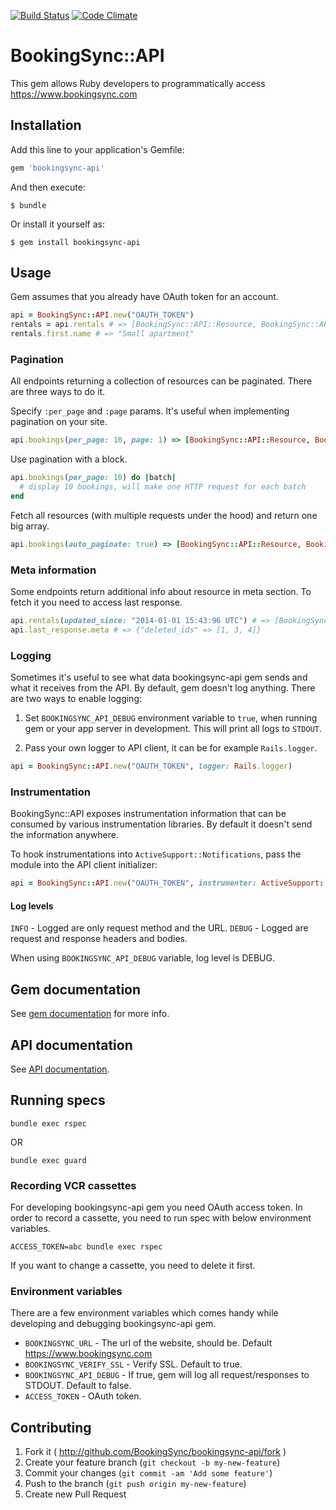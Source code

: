 [![Build Status](https://travis-ci.org/BookingSync/bookingsync-api.png?branch=master)](https://travis-ci.org/BookingSync/bookingsync-api)
[![Code Climate](https://codeclimate.com/github/BookingSync/bookingsync-api.png)](https://codeclimate.com/github/BookingSync/bookingsync-api)

# BookingSync::API

This gem allows Ruby developers to programmatically access https://www.bookingsync.com

## Installation

Add this line to your application's Gemfile:

```ruby
gem 'bookingsync-api'
```

And then execute:

```
$ bundle
```

Or install it yourself as:

```
$ gem install bookingsync-api
```

## Usage

Gem assumes that you already have OAuth token for an account.

```ruby
api = BookingSync::API.new("OAUTH_TOKEN")
rentals = api.rentals # => [BookingSync::API::Resource, BookingSync::API::Resource]
rentals.first.name # => "Small apartment"
```

### Pagination

All endpoints returning a collection of resources can be paginated. There are three ways to do it.

Specify `:per_page` and `:page` params. It's useful when implementing pagination on your site.

```ruby
api.bookings(per_page: 10, page: 1) => [BookingSync::API::Resource, BookingSync::API::Resource, ...]
```

Use pagination with a block.

```ruby
api.bookings(per_page: 10) do |batch|
  # display 10 bookings, will make one HTTP request for each batch
end
```

Fetch all resources (with multiple requests under the hood) and return one big array.

```ruby
api.bookings(auto_paginate: true) => [BookingSync::API::Resource, BookingSync::API::Resource, ...]
```

### Meta information

Some endpoints return additional info about resource in meta section. To fetch it you need to
access last response.

```ruby
api.rentals(updated_since: "2014-01-01 15:43:96 UTC") # => [BookingSync::API::Resource,    BookingSync::API::Resource, ...]
api.last_response.meta # => {"deleted_ids" => [1, 3, 4]}
```

### Logging

Sometimes it's useful to see what data bookingsync-api gem sends and what it
receives from the API. By default, gem doesn't log anything.
There are two ways to enable logging:

1. Set `BOOKINGSYNC_API_DEBUG` environment variable to `true`, when running
  gem or your app server in development. This will print all logs to `STDOUT`.

2. Pass your own logger to API client, it can be for example `Rails.logger`.

  ```ruby
  api = BookingSync::API.new("OAUTH_TOKEN", logger: Rails.logger)
  ```

### Instrumentation

BookingSync::API exposes instrumentation information that can be consumed
by various instrumentation libraries. By default it doesn't send the
information anywhere.

To hook instrumentations into `ActiveSupport::Notifications`, pass the
module into the API client initializer:

```ruby
api = BookingSync::API.new("OAUTH_TOKEN", instrumenter: ActiveSupport::Notifications)
```

#### Log levels

`INFO` - Logged are only request method and the URL.
`DEBUG` - Logged are request and response headers and bodies.

When using `BOOKINGSYNC_API_DEBUG` variable, log level is DEBUG.

## Gem documentation

See [gem documentation](http://rdoc.info/github/BookingSync/bookingsync-api/master/frames) for more info.

## API documentation

See [API documentation](http://docs.api.bookingsync.com).

## Running specs

```
bundle exec rspec
```

OR

```
bundle exec guard
```

### Recording VCR cassettes

For developing bookingsync-api gem you need OAuth access token. In order to record a cassette,
you need to run spec with below environment variables.

```
ACCESS_TOKEN=abc bundle exec rspec
```

If you want to change a cassette, you need to delete it first.

### Environment variables

There are a few environment variables which comes handy while developing and
debugging bookingsync-api gem.

* `BOOKINGSYNC_URL` - The url of the website, should be. Default https://www.bookingsync.com
* `BOOKINGSYNC_VERIFY_SSL` - Verify SSL. Default to true.
* `BOOKINGSYNC_API_DEBUG` - If true, gem will log all request/responses to STDOUT. Default to false.
* `ACCESS_TOKEN` - OAuth token.

## Contributing

1. Fork it ( http://github.com/BookingSync/bookingsync-api/fork )
2. Create your feature branch (`git checkout -b my-new-feature`)
3. Commit your changes (`git commit -am 'Add some feature'`)
4. Push to the branch (`git push origin my-new-feature`)
5. Create new Pull Request
